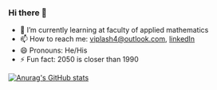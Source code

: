 ### Hi there 👋

- 🌱 I’m currently learning at faculty of applied mathematics
- 📫 How to reach me: viplash4@outlook.com, [linkedIn][1]
- 😄 Pronouns: He/His
- ⚡ Fun fact: 2050 is closer than 1990

[1]: https://www.linkedin.com/in/viplash4

[![Anurag's GitHub stats](https://github-readme-stats.vercel.app/api?username=viplash4&theme=highcontrast)](https://github.com/anuraghazra/github-readme-stats)
